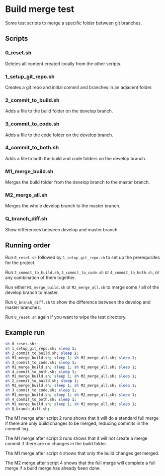 # Build merge test

Some test scripts to merge a specific folder between git branches.

## Scripts

### 0_reset.sh

Deletes all content created locally from the other scripts.

### 1_setup_git_repo.sh

Creates a git repo and initial commit and branches in an adjacent folder.

### 2_commit_to_build.sh

Adds a file to the build folder on the develop branch.

### 3_commit_to_code.sh

Adds a file to the code folder on the develop branch.

### 4_commit_to_both.sh

Adds a file to both the build and code folders on the develop branch.

### M1_merge_build.sh

Merges the build folder from the develop branch to the master branch.

### M2_merge_all.sh

Merges the whole develop branch to the master branch.

### Q_branch_diff.sh

Show differences between develop and master branch.

## Running order

Run `0_reset.sh` followed by `1_setup_git_repo.sh` to set up the prerequisites for the project.

Run `2_commit_to_build.sh`, `3_commit_to_code.sh` or  `4_commit_to_both.sh`, or any combination of them together.

Run either `M1_merge_build.sh` or `M2_merge_all.sh` to merge some / all of the develop branch to master.

Run `Q_branch_diff.sh` to show the difference between the develop and master branches.

Run `0_reset.sh` again if you want to wipe the test directory.

## Example run

```bash
sh 0_reset.sh;
sh 1_setup_git_repo.sh; sleep 1;
sh 2_commit_to_build.sh; sleep 1;
sh M1_merge_build.sh; sleep 1; sh M2_merge_all.sh; sleep 1;
sh 3_commit_to_code.sh; sleep 1;
sh M1_merge_build.sh; sleep 1; sh M2_merge_all.sh; sleep 1;
sh 4_commit_to_both.sh; sleep 1;
sh M1_merge_build.sh; sleep 1; sh M2_merge_all.sh; sleep 1;
sh 2_commit_to_build.sh; sleep 1;
sh M1_merge_build.sh; sleep 1; sh M2_merge_all.sh; sleep 1;
sh 3_commit_to_code.sh; sleep 1;
sh M1_merge_build.sh; sleep 1; sh M2_merge_all.sh; sleep 1;
sh 4_commit_to_both.sh; sleep 1;
sh M1_merge_build.sh; sleep 1; sh M2_merge_all.sh; sleep 1;
sh Q_branch_diff.sh;
```

The M1 merge after script 2 runs shows that it will do a standard full merge if there are only build changes to be merged, reducing commits in the commit log.

The M1 merge after script 3 runs shows that it will not create a merge commit if there are no changes in the build folder.

The M1 merge after script 4 shows that only the build changes get merged.

The M2 merge after script 4 shows that the full merge will complete a full merge if a build merge has already been done.
